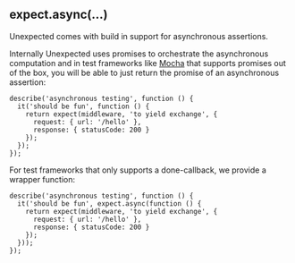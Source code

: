 ## expect.async(...)

Unexpected comes with build in support for asynchronous assertions.

Internally Unexpected uses promises to orchestrate the asynchronous
computation and in test frameworks like [Mocha](http://mochajs.org/)
that supports promises out of the box, you will be able to just return
the promise of an asynchronous assertion:

```js#evaluate:false
describe('asynchronous testing', function () {
  it('should be fun', function () {
    return expect(middleware, 'to yield exchange', {
      request: { url: '/hello' },
      response: { statusCode: 200 }
    });
  });
});
```

For test frameworks that only supports a done-callback, we provide a
wrapper function:

```js#evaluate:false
describe('asynchronous testing', function () {
  it('should be fun', expect.async(function () {
    return expect(middleware, 'to yield exchange', {
      request: { url: '/hello' },
      response: { statusCode: 200 }
    });
  }));
});
```
